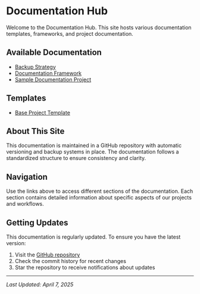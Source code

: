 # Documentation Hub

Welcome to the Documentation Hub. This site hosts various documentation templates, frameworks, and project documentation.

## Available Documentation

- [Backup Strategy](docs/backup-strategy/)
- [Documentation Framework](Documentation-Framework.md)
- [Sample Documentation Project](Sample-Documentation-Project/README.md)

## Templates

- [Base Project Template](templates/Base-Project-Template.md)

## About This Site

This documentation is maintained in a GitHub repository with automatic versioning and backup systems in place. The documentation follows a standardized structure to ensure consistency and clarity.

## Navigation

Use the links above to access different sections of the documentation. Each section contains detailed information about specific aspects of our projects and workflows.

## Getting Updates

This documentation is regularly updated. To ensure you have the latest version:

1. Visit the [GitHub repository](https://github.com/Raytogether/documentation-projects)
2. Check the commit history for recent changes
3. Star the repository to receive notifications about updates

---

*Last Updated: April 7, 2025*
